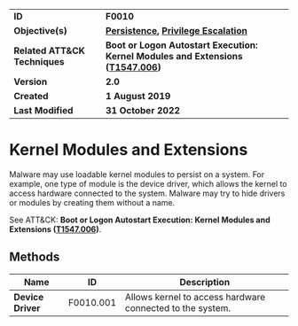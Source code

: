 <table>
<tr>
<td><b>ID</b></td>
<td><b>F0010</b></td>
</tr>
<tr>
<td><b>Objective(s)</b></td>
<td><b><a href="../persistence">Persistence</a>, <a href="../privilege-escalation">Privilege Escalation</a></b></td>
</tr>
<tr>
<td><b>Related ATT&CK Techniques</b></td>
<td><b>Boot or Logon Autostart Execution: Kernel Modules and Extensions (<a href="https://attack.mitre.org/techniques/T1547/006/">T1547.006</a>)</b></td>
</tr>
<tr>
<td><b>Version</b></td>
<td><b>2.0</b></td>
</tr>
<tr>
<td><b>Created</b></td>
<td><b>1 August 2019</b></td>
</tr>
<tr>
<td><b>Last Modified</b></td>
<td><b>31 October 2022</b></td>
</tr>
</table>


# Kernel Modules and Extensions

Malware may use loadable kernel modules to persist on a system. For example, one type of module is the device driver, which allows the kernel to access hardware connected to the system. Malware may try to hide drivers or modules by creating them without a name.

See ATT&CK: **Boot or Logon Autostart Execution: Kernel Modules and Extensions ([T1547.006](https://attack.mitre.org/techniques/T1547/006/))**.

## Methods

|Name|ID|Description|
|---|---|---|
|**Device Driver**|F0010.001|Allows kernel to access hardware connected to the system.|
